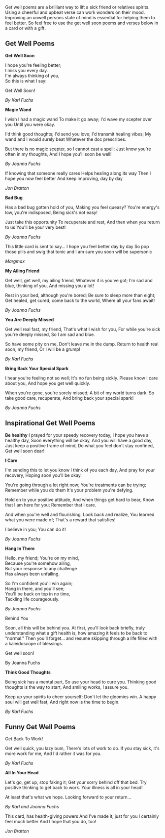 Get well poems are a brilliant way to lift a sick friend or relatives spirits. Using a cheerful and upbeat verse can work wonders on their mood. Improving an unwell persons state of mind is essential for helping them to feel better. So feel free to use the get well soon poems and verses below in a card or with a gift. 

<h2>Get Well Poems</h2>

<div class="poems">

<p><strong>Get Well Soon</strong></p>

<p>I hope you're feeling better;<br>
I miss you every day.<br>
I'm always thinking of you,<br>
So this is what I say:<br></p>
<p>
Get Well Soon!</p>

<i>By Karl Fuchs</i>

</div>

<div class="poems">

<strong>Magic Wand</strong>

I wish I had a magic wand
To make it go away;
I'd wave my scepter over you
Until you were okay.

I'd think good thoughts; I'd send you love;
I'd transmit healing vibes;
My wand and I would surely beat
Whatever the doc prescribes.

But there is no magic scepter, so
I cannot cast a spell;
Just know you're often in my thoughts,
And I hope you'll soon be well!

<i>By Joanna Fuchs</i>

</div>

<div class="poems">

If knowing that someone really cares 
Helps healing along its way 
Then I hope you now feel better 
And keep improving, day by day 

<i>Jon Bratton</i>

</div>


<div class="poems">

<strong>Bad Bug</strong>

Has a bad bug gotten hold of you,
Making you feel queasy?
You're energy's low, you're indisposed,
Being sick's not easy!

Just take this opportunity
To recuperate and rest,
And then when you return to us
You'll be your very best!

<i>By Joanna Fuchs</i>

</div>

<div class="poems">
  
This little card is sent to say...
I hope you feel better day by day
So pop those pills and swig that tonic
and I am sure you soon will be supersonic

<i>Margmax </i>

</div>

<div class="poems">
  
<strong>My Ailing Friend</strong>

Get well, get well, my ailing friend,
Whatever it is you've got;
I'm sad and blue, thinking of you,
And missing you a lot!

Rest in your bed, although you're bored;
Be sure to sleep more than eight;
Get healed, get cured; come back to the world,
Where all your fans await!

<i>By Joanna Fuchs</i>
  
</div>

<div class="poems">
  
<strong>You Are Deeply Missed</strong>

Get well real fast, my friend,
That's what I wish for you,
For while you're sick you're deeply missed,
So I am sad and blue.

So have some pity on me,
Don't leave me in the dump.
Return to health real soon, my friend,
Or I will be a grump!

<i>By Karl Fuchs</i>
  
</div>

<div class="poems">
  
<strong>Bring Back Your Special Spark</strong>

I hear you're feeling not so well;
It's no fun being sickly.
Please know I care about you,
And hope you get well quickly.

When you're gone, you're sorely missed;
A bit of my world turns dark.
So take good care, recuperate,
And bring back your special spark!

<i>By Joanna Fuchs</i>
  
</div>


<h2>Inspirational Get Well Poems</h2>

<div class="poems">
<strong>Be healthy</strong>
I prayed for your speedy recovery today,
I hope you have a healthy day,
Soon everything will be okay,
And you will have a good day,
Just keep a positive frame of mind,
Do what you feel don't stay confined,
Get well soon dear! 
</div>

<div class="poems">
  <p><strong>I Care</strong></p>

<p>I'm sending this to let you know
I think of you each day,
And pray for your recovery,
Hoping soon you'll be okay.</p>

<p>You're going through a lot right now;
You're treatments can be trying;
Remember while you do them
It's your problem you're defying.</p>

<p>Hold on to your positive attitude,
And when things get hard to bear,
Know that I am here for you;
Remember that I care.</p>

<p>And when you're well and flourishing,
Look back and realize,
You learned what you were made of;
That's a reward that satisfies!<p>

<p>I believe in you; You can do it!</p>

<p><i>By Joanna Fuchs</i></p>
  
</div>

<div class="poems">
  <p><strong>Hang In There</strong></p>
  
<p>Hello, my friend; You're on my mind,<br>
Because you're somehow ailing,<br>
But your response to any challenge<br>
Has always been unfailing.</p>
  
<p>So I'm confident you'll win again;<br>
Hang in there, and you'll see;<br>
You'll be back on top in no time,<br>
  Tackling life courageously.</p>

<p><i>By Joanna Fuchs</i></p>
</div>

<div class="poems">
  
Behind You

Soon, all this will be behind you.
At first, you'll look back briefly,
truly understanding what a gift health is,
how amazing it feels to be back to "normal."
Then you'll forget...
and resume skipping through a life
filled with a kaleidoscope of blessings.

Get well soon!

By Joanna Fuchs

</div>

<div class="">

<strong>Think Good Thoughts</strong>

Being sick has a mental part,
So use your head to cure you.
Thinking good thoughts is the way to start,
And smiling works, I assure you.

Keep up your spirits to cheer yourself;
Don't let the gloomies win.
A happy soul will get well fast,
And right now is the time to begin.

<i>By Karl Fuchs</i>

</div>

<h2>Funny Get Well Poems</h2>


<div class="poems">
  
Get Back To Work!

Get well quick, you lazy bum,
There's lots of work to do.
If you stay sick, it's more work for me,
And I'd rather it was for you.

<i>By Karl Fuchs</i>

</div>

<div class="poems">

<strong>All In Your Head</strong>

Let's go, get up, stop faking it;
Get your sorry behind off that bed.
Try positive thinking to get back to work.
Your illness is all in your head!

At least that's what we hope. Looking forward to your return...

<i>By Karl and Joanna Fuchs</i>

</div>

<div class="poems">
  
This card, has health-giving powers 
And I've made it, just for you
I certainly feel much better 
And I hope that you do, too!

<i>Jon Bratton</i>

</div>
  
  



<div class="poems">
  


</div>
